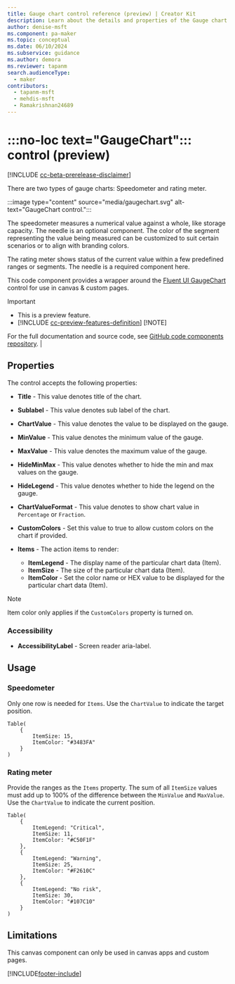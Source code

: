 ```yaml
---
title: Gauge chart control reference (preview) | Creator Kit
description: Learn about the details and properties of the Gauge chart control in the Creator Kit.
author: denise-msft
ms.component: pa-maker
ms.topic: conceptual
ms.date: 06/10/2024
ms.subservice: guidance
ms.author: demora
ms.reviewer: tapanm
search.audienceType: 
  - maker
contributors:
  - tapanm-msft
  - mehdis-msft
  - Ramakrishnan24689
---
```


# :::no-loc text="GaugeChart"::: control (preview)

[!INCLUDE [cc-beta-prerelease-disclaimer](../../includes/cc-beta-prerelease-disclaimer.md)]

There are two types of gauge charts: Speedometer and rating meter.

:::image type="content" source="media/gaugechart.svg" alt-text="GaugeChart control.":::

The speedometer measures a numerical value against a whole, like storage capacity. The needle is an optional component. The color of the segment representing the value being measured can be customized to suit certain scenarios or to align with branding colors.

The rating meter shows status of the current value within a few predefined ranges or segments. The needle is a required component here.

This code component provides a wrapper around the [Fluent UI GaugeChart](https://developer.microsoft.com/en-us/fluentui#/controls/web/gaugechart) control for use in canvas & custom pages.

> [!IMPORTANT]
>
> - This is a preview feature.
> - [!INCLUDE [cc-preview-features-definition](../../includes/cc-preview-features-definition.md)]
> [!NOTE]
>
> For the full documentation and source code, see [GitHub code components repository](https://github.com/microsoft/powercat-code-components/tree/main/GaugeChart).    |

## Properties

The control accepts the following properties:

- **Title** - This value denotes title of the chart.
- **Sublabel** - This value denotes sub label of the chart.
- **ChartValue** - This value denotes the value to be displayed on the gauge.
- **MinValue** - This value denotes the minimum value of the gauge.
- **MaxValue** - This value denotes the maximum value of the gauge.
- **HideMinMax** - This value denotes whether to hide the min and max values on the gauge.
- **HideLegend** - This value denotes whether to hide the legend on the gauge.
- **ChartValueFormat** - This value denotes to show chart value in `Percentage` or `Fraction`.
- **CustomColors** - Set this value to true to allow custom colors on the chart if provided.

- **Items** - The action items to render:
  - **ItemLegend** - The display name of the particular chart data (Item).
  - **ItemSize** - The size of the particular chart data (Item).
  - **ItemColor** - Set the color name or HEX value to be displayed for the particular chart data (Item).

> [!NOTE]
> Item color only applies if the `CustomColors` property is turned on.

### Accessibility

- **AccessibilityLabel** - Screen reader aria-label.

## Usage

### Speedometer

Only one row is needed for `Items`. Use the `ChartValue` to indicate the target position.

```powerapps-dot
Table(
    {
        ItemSize: 15,
        ItemColor: "#3483FA"
    }
)
```

### Rating meter

Provide the ranges as the `Items` property. The sum of all `ItemSize` values must add up to 100% of the difference between the `MinValue` and `MaxValue`. Use the `ChartValue` to indicate the current position.

```powerapps-dot
Table(
    {
        ItemLegend: "Critical",
        ItemSize: 11,
        ItemColor: "#C50F1F"
    },
    {
        ItemLegend: "Warning",
        ItemSize: 25,
        ItemColor: "#F2610C"
    },
    {
        ItemLegend: "No risk",
        ItemSize: 30,
        ItemColor: "#107C10"
    }
)
```

## Limitations

This canvas component can only be used in canvas apps and custom pages.

[!INCLUDE[footer-include](../../includes/footer-banner.md)]
